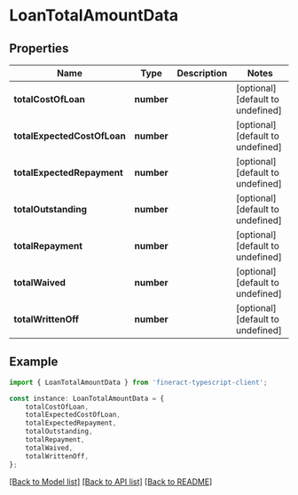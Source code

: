 # LoanTotalAmountData


## Properties

Name | Type | Description | Notes
------------ | ------------- | ------------- | -------------
**totalCostOfLoan** | **number** |  | [optional] [default to undefined]
**totalExpectedCostOfLoan** | **number** |  | [optional] [default to undefined]
**totalExpectedRepayment** | **number** |  | [optional] [default to undefined]
**totalOutstanding** | **number** |  | [optional] [default to undefined]
**totalRepayment** | **number** |  | [optional] [default to undefined]
**totalWaived** | **number** |  | [optional] [default to undefined]
**totalWrittenOff** | **number** |  | [optional] [default to undefined]

## Example

```typescript
import { LoanTotalAmountData } from 'fineract-typescript-client';

const instance: LoanTotalAmountData = {
    totalCostOfLoan,
    totalExpectedCostOfLoan,
    totalExpectedRepayment,
    totalOutstanding,
    totalRepayment,
    totalWaived,
    totalWrittenOff,
};
```

[[Back to Model list]](../README.md#documentation-for-models) [[Back to API list]](../README.md#documentation-for-api-endpoints) [[Back to README]](../README.md)
